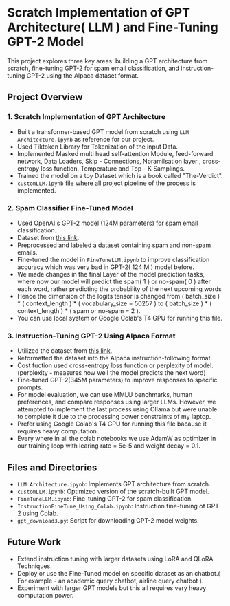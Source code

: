 # Scratch Implementation of GPT Architecture( LLM ) and Fine-Tuning GPT-2 Model 

This project explores three key areas: building a GPT architecture from scratch, fine-tuning GPT-2 for spam email classification, and instruction-tuning GPT-2 using the Alpaca dataset format.

## Project Overview

### 1. Scratch Implementation of GPT Architecture
- Built a transformer-based GPT model from scratch using `LLM Architecture.ipynb` as reference for our project.
- Used Tiktoken Library for Tokenization of the input Data.
- Implemented Masked multi head self-attention Module, feed-forward network, Data Loaders, Skip - Connections, Noramilsation layer , cross-entropy loss function, Temperature and Top - K Samplings.
- Trained the model on a toy Dataset which is a book called "The-Verdict".
- `customLLM.ipynb` file where all project pipeline of the process is implemented.

### 2. Spam Classifier Fine-Tuned Model
- Used OpenAI's GPT-2 model (124M parameters) for spam email classification.
- Dataset from [this link](https://archive.ics.uci.edu/dataset/228/sms+spam+collection.zip).
- Preprocessed and labeled a dataset containing spam and non-spam emails.
- Fine-tuned the model in `FineTuneLLM.ipynb` to improve classification accuracy which was very bad in GPT-2( 124 M ) model before.
- We made changes in the final Layer of the model prediction tasks, where now our model will predict the spam( 1 ) or no-spam( 0 ) after each word, rather predicting the probability of the next upcoming words
- Hence the dimension of the logits tensor is changed from ( batch_size ) * ( context_length ) * ( vocabulary_size = 50257 ) to ( batch_size ) * ( context_length ) * ( spam or no-spam = 2 ).
- You can use local system or Google Colab's T4 GPU for running this file.

### 3. Instruction-Tuning GPT-2 Using Alpaca Format
- Utilized the dataset from [this link](https://raw.githubusercontent.com/rasbt/LLMs-from-scratch/main/ch07/01_main-chapter-code/instruction-data.json).
- Reformatted the dataset into the Alpaca instruction-following format.
- Cost fuction used cross-entropy loss function or perplexity of model. (perplexity -  measures how well the model predicts the next word)
- Fine-tuned GPT-2(345M parameters) to improve responses to specific prompts.
- For model evaluation, we can use MMLU benchmarks, human preferences, and compare responses using larger LLMs. However, we attempted to implement the last process using Ollama but were unable to complete it due to the processing power constraints of my laptop.
- Prefer using Google Colab's T4 GPU for running this file bacause it requires heavy computation.
- Every where in all the colab notebooks we use AdamW as optimizer in our training loop with learing rate = 5e-5 and weight decay = 0.1.

## Files and Directories
- `LLM Architecture.ipynb`: Implements GPT architecture from scratch.
- `customLLM.ipynb`: Optimized version of the scratch-built GPT model.
- `FineTuneLLM.ipynb`: Fine-tuning GPT-2 for spam classification.
- `InstructionFineTune_Using_Colab.ipynb`: Instruction fine-tuning of GPT-2 using Colab.
- `gpt_download3.py`: Script for downloading GPT-2 model weights.


## Future Work
- Extend instruction tuning with larger datasets using LoRA and QLoRA Techniques.
- Deploy or use the Fine-Tuned model on specific dataset as an chatbot.( For example - an academic query chatbot, airline query chatbot ).
- Experiment with larger GPT models but this all requires very heavy computation power.

